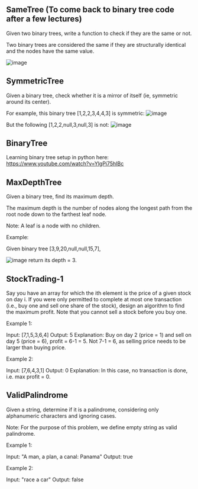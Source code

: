 ## SameTree (To come back to binary tree code after a few lectures)
Given two binary trees, write a function to check if they are the same or not.

Two binary trees are considered the same if they are structurally identical and the nodes have the same value. 

![image](https://user-images.githubusercontent.com/36263575/65746396-ac5f1580-e0f6-11e9-822e-43a93ee1675a.png)

## SymmetricTree
Given a binary tree, check whether it is a mirror of itself (ie, symmetric around its center).

For example, this binary tree [1,2,2,3,4,4,3] is symmetric: 
![image](https://user-images.githubusercontent.com/36263575/65746748-85edaa00-e0f7-11e9-89bd-7f4cc7d5d608.png)

But the following [1,2,2,null,3,null,3] is not: 
![image](https://user-images.githubusercontent.com/36263575/65746789-a453a580-e0f7-11e9-8d3a-be75ba2c2edc.png) 

## BinaryTree 
Learning binary tree setup in python here: https://www.youtube.com/watch?v=YlgPi75hIBc

## MaxDepthTree
Given a binary tree, find its maximum depth.

The maximum depth is the number of nodes along the longest path from the root node down to the farthest leaf node.

Note: A leaf is a node with no children.

Example:

Given binary tree [3,9,20,null,null,15,7],

![image](https://user-images.githubusercontent.com/36263575/65813008-fe6f6c00-e1c6-11e9-877d-90c2e02abc7f.png) 
return its depth = 3.

## StockTrading-1
Say you have an array for which the ith element is the price of a given stock on day i. 
If you were only permitted to complete at most one transaction (i.e., buy one and sell one share of the stock), design an algorithm to find the maximum profit. 
Note that you cannot sell a stock before you buy one. 

Example 1:

Input: [7,1,5,3,6,4] 
Output: 5 
Explanation: Buy on day 2 (price = 1) and sell on day 5 (price = 6), profit = 6-1 = 5.
             Not 7-1 = 6, as selling price needs to be larger than buying price. 

Example 2: 

Input: [7,6,4,3,1] 
Output: 0 
Explanation: In this case, no transaction is done, i.e. max profit = 0. 

## ValidPalindrome
Given a string, determine if it is a palindrome, considering only alphanumeric characters and ignoring cases.

Note: For the purpose of this problem, we define empty string as valid palindrome.

Example 1:

Input: "A man, a plan, a canal: Panama"
Output: true

Example 2:

Input: "race a car"
Output: false
